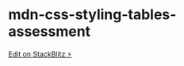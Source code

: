 # mdn-css-styling-tables-assessment

[Edit on StackBlitz ⚡️](https://stackblitz.com/edit/mdn-css-styling-tables-assessment)